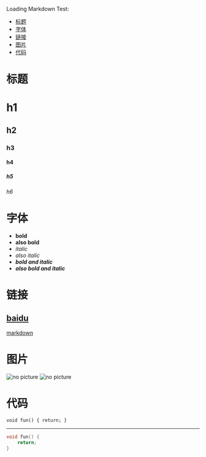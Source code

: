 Loading Markdown Test:

* [标题](#标题)
* [字体](#字体)
* [链接](#链接)
* [图片](#图片)
* [代码](#代码)



# 标题
# h1 
## h2
### h3
#### h4
##### h5
###### h6

# 字体
*   **bold**
*   __also bold__
*   *italic*
*   _also italic_
*   ***bold and italic***
*   ___also bold and italic___
 
# 链接
[baidu](http://www.baidu.com)
---------
[markdown][1]

# 图片
![no picture](https://avatars2.githubusercontent.com/u/16560830 "comment")
![no picture](https://avatars2.githubusercontent.com/u/16560830sss "comment")

# 代码
`void fun() {
    return;
}`

***
>
```c++
void fun() {
    return;
}
```



[1]: http://zh.wikipedia.com/wiki/Markdown 